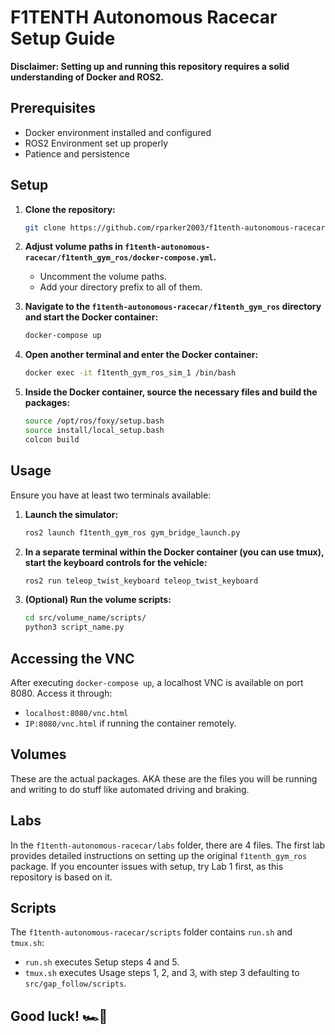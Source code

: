 # F1TENTH Autonomous Racecar Setup Guide

**Disclaimer: Setting up and running this repository requires a solid understanding of Docker and ROS2.**

## Prerequisites
- Docker environment installed and configured
- ROS2 Environment set up properly
- Patience and persistence

## Setup

1. **Clone the repository:**
    ```bash
    git clone https://github.com/rparker2003/f1tenth-autonomous-racecar
    ```

2. **Adjust volume paths in `f1tenth-autonomous-racecar/f1tenth_gym_ros/docker-compose.yml`.**
    - Uncomment the volume paths.
    - Add your directory prefix to all of them.

3. **Navigate to the `f1tenth-autonomous-racecar/f1tenth_gym_ros` directory and start the Docker container:**
    ```bash
    docker-compose up
    ```

4. **Open another terminal and enter the Docker container:**
    ```bash
    docker exec -it f1tenth_gym_ros_sim_1 /bin/bash
    ```

5. **Inside the Docker container, source the necessary files and build the packages:**
    ```bash
    source /opt/ros/foxy/setup.bash
    source install/local_setup.bash
    colcon build
    ```

## Usage

Ensure you have at least two terminals available:

1. **Launch the simulator:**
    ```bash
    ros2 launch f1tenth_gym_ros gym_bridge_launch.py
    ```

2. **In a separate terminal within the Docker container (you can use tmux), start the keyboard controls for the vehicle:**
    ```bash
    ros2 run teleop_twist_keyboard teleop_twist_keyboard
    ```

3. **(Optional) Run the volume scripts:**
    ```bash
    cd src/volume_name/scripts/
    python3 script_name.py
    ```

## Accessing the VNC

After executing `docker-compose up`, a localhost VNC is available on port 8080. Access it through:
- `localhost:8080/vnc.html`
- `IP:8080/vnc.html` if running the container remotely.


## Volumes
These are the actual packages. AKA these are the files you will be running and writing to do stuff like automated driving and braking.


## Labs

In the `f1tenth-autonomous-racecar/labs` folder, there are 4 files. The first lab provides detailed instructions on setting up the original `f1tenth_gym_ros` package. If you encounter issues with setup, try Lab 1 first, as this repository is based on it.

## Scripts

The `f1tenth-autonomous-racecar/scripts` folder contains `run.sh` and `tmux.sh`:
- `run.sh` executes Setup steps 4 and 5.
- `tmux.sh` executes Usage steps 1, 2, and 3, with step 3 defaulting to `src/gap_follow/scripts`.

## Good luck! 🏎💨

